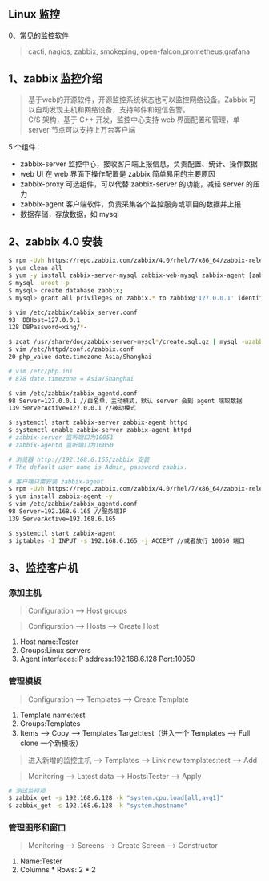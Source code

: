 ## Linux 监控
0、常见的监控软件
> cacti, nagios, zabbix, smokeping, open-falcon,prometheus,grafana 

## 1、zabbix 监控介绍
> 基于web的开源软件，开源监控系统状态也可以监控网络设备。Zabbix 可以自动发现主机和网络设备，支持邮件和短信告警。  
> C/S 架构，基于 C++ 开发，监控中心支持 web 界面配置和管理，单 server 节点可以支持上万台客户端

5 个组件：
- zabbix-server 监控中心，接收客户端上报信息，负责配置、统计、操作数据
- web UI 在 web 界面下操作配置是 zabbix 简单易用的主要原因
- zabbix-proxy 可选组件，可以代替 zabbix-server 的功能，减轻 server 的压力
- zabbix-agent 客户端软件，负责采集各个监控服务或项目的数据并上报
- 数据存储，存放数据，如 mysql

## 2、zabbix 4.0 安装
```bash
$ rpm -Uvh https://repo.zabbix.com/zabbix/4.0/rhel/7/x86_64/zabbix-release-4.0-1.el7.noarch.rpm
$ yum clean all
$ yum -y install zabbix-server-mysql zabbix-web-mysql zabbix-agent [zabbix-get zabbix-web]
$ mysql -uroot -p
$ mysql> create database zabbix;
$ mysql> grant all privileges on zabbix.* to zabbix@'127.0.0.1' identified by 'password';

$ vim /etc/zabbix/zabbix_server.conf
93  DBHost=127.0.0.1
128 DBPassword=xing/*-

$ zcat /usr/share/doc/zabbix-server-mysql*/create.sql.gz | mysql -uzabbix -h127.0.0.1 -p zabbix
$ vim /etc/httpd/conf.d/zabbix.conf
20 php_value date.timezone Asia/Shanghai

# vim /etc/php.ini
# 878 date.timezone = Asia/Shanghai

$ vim /etc/zabbix/zabbix_agentd.conf
98 Server=127.0.0.1 //白名单，主动模式，默认 server 会到 agent 端取数据
139 ServerActive=127.0.0.1 //被动模式

$ systemctl start zabbix-server zabbix-agent httpd
$ systemctl enable zabbix-server zabbix-agent httpd
# zabbix-server 监听端口为10051
# zabbix-agentd 监听端口为10050

# 浏览器 http://192.168.6.165/zabbix 安装
# The default user name is Admin, password zabbix.
```
```bash
# 客户端只需安装 zabbix-agent
$ rpm -Uvh https://repo.zabbix.com/zabbix/4.0/rhel/7/x86_64/zabbix-release-4.0-1.el7.noarch.rpm
$ yum install zabbix-agent -y
$ vim /etc/zabbix/zabbix_agentd.conf
98 Server=192.168.6.165 //服务端IP
139 ServerActive=192.168.6.165

$ systemctl start zabbix-agent
$ iptables -I INPUT -s 192.168.6.165 -j ACCEPT //或者放行 10050 端口
```

## 3、监控客户机
### 添加主机
> Configuration --> Host groups

> Configuration --> Hosts --> Create Host
1. Host name:Tester
2. Groups:Linux servers
3. Agent interfaces:IP address:192.168.6.128 Port:10050

### 管理模板
> Configuration --> Templates --> Create Template
1. Template name:test
2. Groups:Templates
3. Items --> Copy --> Templates Target:test（进入一个 Templates --> Full clone 一个新模板）

> 进入新增的监控主机 --> Templates --> Link new templates:test --> Add

> Monitoring --> Latest data --> Hosts:Tester --> Apply

```bash
# 测试监控项
$ zabbix_get -s 192.168.6.128 -k "system.cpu.load[all,avg1]"
$ zabbix_get -s 192.168.6.128 -k "system.hostname"
```

### 管理图形和窗口
> Monitoring --> Screens --> Create Screen --> Constructor
1. Name:Tester
2. Columns * Rows: 2 * 2
